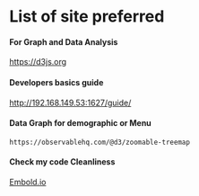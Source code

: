 # List of site preferred 

#### For Graph and Data Analysis
https://d3js.org

#### Developers basics guide
http://192.168.149.53:1627/guide/

#### Data Graph for demographic or Menu
`https://observablehq.com/@d3/zoomable-treemap`

#### Check my code Cleanliness
[Embold.io](https://app.embold.io/organization/gh/ngmedina14/repositories?offset=0&limit=20&sortBy=repositoryName&searchTerm=&&currentPage=1&recordPerPage=20)
